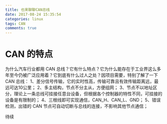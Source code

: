 ```yaml
---
title: 也来聊聊CAN总线
date: 2017-08-24 15:35:54
categories: linux
tags: CAN
comments: true
---
```

# CAN 的特点
为什么汽车行业都用 CAN 总线？它有什么特点？它为什么能存在于工业界这么多年至今仍被广泛应用着？它到底有什么过人之处？因项目需要，特别了解了一下 CAN 总线：
1、差分信号传输，它的实时性高，传输可靠且有效传输距离远，最远可达10公里；
2、多主结构，节点不分主从，方便组网；
3、节点不以地址区分，理论上一条总线可挂接任意台设备，但根据各个控制器的特性不同，可挂接的设备是有限制的；
4、三根线即可实现通信，CAN_H、CAN_L、GND；
5、错误检测，出错的 CAN 节点可自动切断与总线的连接，不影响其他节点通信；
<!--more-->
待续